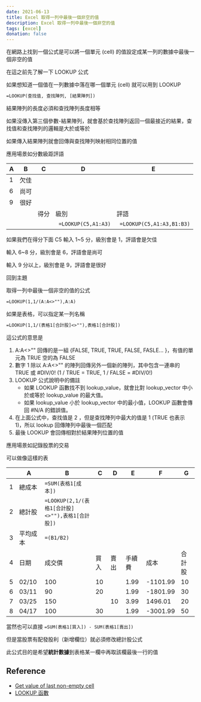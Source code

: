 ```yaml
---
date: 2021-06-13
title: Excel 取得一列中最後一個非空的值
description: Excel 取得一列中最後一個非空的值
tags: [excel]
donation: false
---
```


在網路上找到一個公式是可以將一個單元 (cell) 的值設定成某一列的數據中最後一個非空的值

在這之前先了解一下 LOOKUP 公式

<!-- more -->

如果想知道一個值在一列數據中落在哪一個單元 (cell) 就可以用到 LOOKUP

```txt
=LOOKUP(查找值, 查找陣列, [結果陣列])
```

結果陣列的長度必須和查找陣列長度相等

如果沒傳入第三個參數-結果陣列，就會基於查找陣列返回一個最接近的結果，查找值和查找陣列的邏輯是大於或等於

如果傳入結果陣列就會回傳與查找陣列映射相同位置的值

應用場景如分數級距評語

<div class="table-container">
<table>
  <thead>
    <tr>
      <th>A</th>
      <th>B</th>
      <th>C</th>
      <th>D</th>
      <th>E</th>
    </tr>
  </thead>
  <tbody>
    <tr>
      <td>1</td>
      <td>欠佳</td>
      <td>&nbsp;</td>
      <td>&nbsp;</td>
      <td>&nbsp;</td>
    </tr>
    <tr>
      <td>6</td>
      <td>尚可</td>
      <td>&nbsp;</td>
      <td>&nbsp;</td>
      <td>&nbsp;</td>
    </tr>
    <tr>
      <td>9</td>
      <td>很好</td>
      <td>&nbsp;</td>
      <td>&nbsp;</td>
      <td>&nbsp;</td>
    </tr>
    <tr>
      <td>&nbsp;</td>
      <td>&nbsp;</td>
      <td>得分</td>
      <td>級別</td>
      <td>評語</td>
    </tr>
    <tr>
      <td>&nbsp;</td>
      <td>&nbsp;</td>
      <td>&nbsp;</td>
      <td><code class="language-plaintext highlighter-rouge"> =LOOKUP(C5,A1:A3)</code></td>
      <td><code class="language-plaintext highlighter-rouge"> =LOOKUP(C5,A1:A3,B1:B3)</code></td>
    </tr>
  </tbody>
</table>
</div>

如果我們在得分下面 C5 輸入 1~5 分，級別會是 1，評語會是欠佳

輸入 6~8 分，級別會是 6，評語會是尚可

輸入 9 分以上，級別會是 9，評語會是很好

回到主題

取得一列中最後一個非空的值的公式

```txt
=LOOKUP(1,1/(A:A<>""),A:A)
```

如果是表格，可以指定某一列名稱

```txt
=LOOKUP(1,1/(表格1[合計股]<>""),表格1[合計股])
```

這公式的意思是

  1. A:A<>"" 回傳的是一組 {FALSE, TRUE, TRUE, FALSE, FASLE... }，有值的單元為 TRUE 空的為 FALSE
  2. 數字 1 除以 A:A<>"" 的陣列回傳另外一個新的陣列，其中包含一連串的 TRUE 或 #DIV/0! (1 / TRUE = TRUE, 1 / FALSE = #DIV/0!)
  3. LOOKUP 公式說明中的備註
     - 如果 LOOKUP 函數找不到 lookup_value，就會比對 lookup_vector 中小於或等於 lookup_value 的最大值。
     - 如果 lookup_value 小於 lookup_vector 中的最小值，LOOKUP 函數會傳回 #N/A 的錯誤值。
  4. 在上面公式中，查找值是 2 ，但是查找陣列中最大的值是 1 (TRUE 也表示 1)，所以 lookup 回傳陣列中最後一個匹配
  5. 最後 LOOKUP 會回傳相對於結果陣列位置的值

應用場景如記錄股票的交易

可以做像這樣的表

<div class="table-container">
<table>
  <thead>
    <tr>
      <th>&nbsp;</th>
      <th>A</th>
      <th>B</th>
      <th>C</th>
      <th>D</th>
      <th>E</th>
      <th>F</th>
      <th>G</th>
    </tr>
  </thead>
  <tbody>
    <tr>
      <td>1</td>
      <td>總成本</td>
      <td><code class="language-plaintext highlighter-rouge">=SUM(表格1[成本])</code></td>
      <td>&nbsp;</td>
      <td>&nbsp;</td>
      <td>&nbsp;</td>
      <td>&nbsp;</td>
      <td>&nbsp;</td>
    </tr>
    <tr>
      <td>2</td>
      <td>總計股</td>
      <td style="width: 20%;"><code class="language-plaintext highlighter-rouge">=LOOKUP(2,1/(表格1[合計股]<>""),表格1[合計股])</code></td>
      <td>&nbsp;</td>
      <td>&nbsp;</td>
      <td>&nbsp;</td>
      <td>&nbsp;</td>
      <td>&nbsp;</td>
    </tr>
    <tr>
      <td>3</td>
      <td>平均成本</td>
      <td><code class="language-plaintext highlighter-rouge">=(B1/B2)</code></td>
      <td>&nbsp;</td>
      <td>&nbsp;</td>
      <td>&nbsp;</td>
      <td>&nbsp;</td>
      <td>&nbsp;</td>
    </tr>
    <tr>
      <td>4</td>
      <td>日期</td>
      <td>成交價</td>
      <td>買入</td>
      <td>賣出</td>
      <td>手續費</td>
      <td>成本</td>
      <td>合計股</td>
    </tr>
    <tr>
      <td>5</td>
      <td>02/10</td>
      <td>100</td>
      <td>10</td>
      <td>&nbsp;</td>
      <td>1.99</td>
      <td>-1101.99</td>
      <td>10</td>
    </tr>
    <tr>
      <td>6</td>
      <td>03/11</td>
      <td>90</td>
      <td>20</td>
      <td>&nbsp;</td>
      <td>1.99</td>
      <td>-1801.99</td>
      <td>30</td>
    </tr>
    <tr>
      <td>7</td>
      <td>03/25</td>
      <td>150</td>
      <td>&nbsp;</td>
      <td>10</td>
      <td>3.99</td>
      <td>1496.01</td>
      <td>20</td>
    </tr>
    <tr>
      <td>8</td>
      <td>04/17</td>
      <td>100</td>
      <td>30</td>
      <td>&nbsp;</td>
      <td>1.99</td>
      <td>-3001.99</td>
      <td>50</td>
    </tr>
  </tbody>
</table>
</div>

當然也可以直接 `=SUM(表格1[買入]) - SUM(表格1[賣出])`

但是當股票有配發股利（新增欄位）就必須修改總計股公式

此公式目的是希望**統計數據**到表格某一欄中再取該欄最後一行的值

## Reference

- [Get value of last non-empty cell](https://exceljet.net/formula/get-value-of-last-non-empty-cell)
- [LOOKUP 函數](https://support.office.com/zh-tw/f1/topic/csh?HelpId=xlmain11.chm60076&NS=MACEXCEL&Version=90&Lcid=1028&UiLcid=1028&EntryPoint=True&testtransaction=0&feedback=0)
